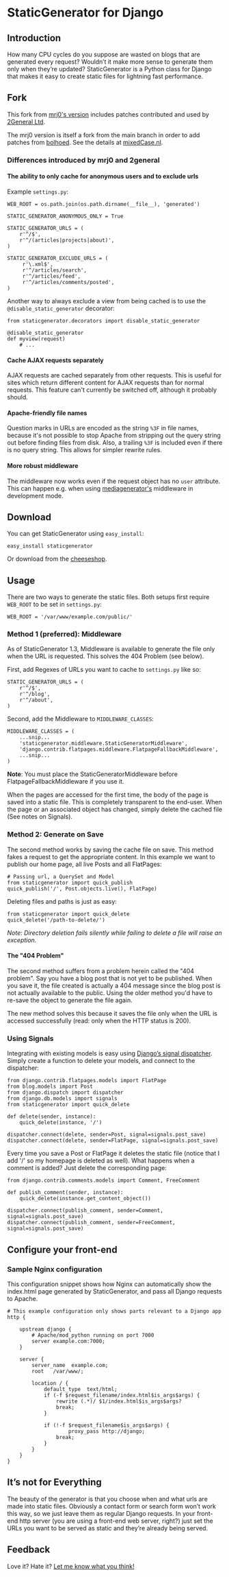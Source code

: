# StaticGenerator for Django

## Introduction

How many CPU cycles do you suppose are wasted on blogs that are generated every request? Wouldn’t it make more sense to generate them only when they’re updated? StaticGenerator is a Python class for Django that makes it easy to create static files for lightning fast performance. 

## Fork

This fork from [mrj0's version](https://github.com/mrj0/staticgenerator) includes patches contributed and used by [2General Ltd](http://www.2general.com/).

The mrj0 version is itself a fork from the main branch in order to add patches from [bolhoed](https://bitbucket.org/bolhoed/mixedcase/src/tip/project/staticgenerator/). See the details at [mixedCase.nl](http://mixedcase.nl/articles/2010/11/16/serving-5000-pages-second-django/).

### Differences introduced by mrj0 and 2general

#### The ability to only cache for anonymous users and to exclude urls

Example `settings.py`:

    WEB_ROOT = os.path.join(os.path.dirname(__file__), 'generated')
    
    STATIC_GENERATOR_ANONYMOUS_ONLY = True
    
    STATIC_GENERATOR_URLS = (
        r'^/$',
        r'^/(articles|projects|about)',
    )
    
    STATIC_GENERATOR_EXCLUDE_URLS = (
         r'\.xml$',
         r'^/articles/search',
         r'^/articles/feed',
         r'^/articles/comments/posted',
    )

Another way to always exclude a view from being cached is to use the `@disable_static_generator` decorator:

    from staticgenerator.decorators import disable_static_generator
    
    @disable_static_generator
    def myview(request)
        # ...

#### Cache AJAX requests separately

AJAX requests are cached separately from other requests. This is useful for sites which return different content for AJAX requests than for normal requests. This feature can't currently be switched off, although it probably should.

#### Apache-friendly file names

Question marks in URLs are encoded as the string `%3F` in file names, because it's not possible to stop Apache from stripping out the query string out before finding files from disk. Also, a trailing `%3F` is included even if there is no query string. This allows for simpler rewrite rules.

#### More robust middleware

The middleware now works even if the request object has no `user` attribute. This can happen e.g. when using [mediagenerator's](https://github.com/2general/django-mediagenerator/) middleware in development mode.

## Download

You can get StaticGenerator using `easy_install`:

    easy_install staticgenerator
    
Or download from the [cheeseshop](http://pypi.python.org/pypi/staticgenerator/1.3).

## Usage

There are two ways to generate the static files. Both setups first require `WEB_ROOT` to be set in `settings.py`:

    WEB_ROOT = '/var/www/example.com/public/'

### Method 1 (preferred): Middleware

As of StaticGenerator 1.3, Middleware is available to generate the file only when the URL is requested. This solves the 404 Problem (see below).

First, add Regexes of URLs you want to cache to `settings.py` like so:

    STATIC_GENERATOR_URLS = (
        r'^/$',
        r'^/blog',
        r'^/about',
    )
    
Second, add the Middleware to `MIDDLEWARE_CLASSES`:

    MIDDLEWARE_CLASSES = (
        ...snip...
        'staticgenerator.middleware.StaticGeneratorMiddleware',
        'django.contrib.flatpages.middleware.FlatpageFallbackMiddleware',
        ...snip...
    )
    
**Note**: You must place the StaticGeneratorMiddleware before FlatpageFallbackMiddleware if you use it.
    
When the pages are accessed for the first time, the body of the page is saved into a static file. This is completely transparent to the end-user. When the page or an associated object has changed, simply delete the cached file (See notes on Signals).

### Method 2: Generate on Save

The second method works by saving the cache file on save. This method fakes a request to get the appropriate content. In this example we want to publish our home page, all live Posts and all FlatPages:

    # Passing url, a QuerySet and Model
    from staticgenerator import quick_publish
    quick_publish('/', Post.objects.live(), FlatPage)

Deleting files and paths is just as easy:

    from staticgenerator import quick_delete
    quick_delete('/path-to-delete/')

*Note: Directory deletion fails silently while failing to delete a file will raise an exception.*

#### The "404 Problem"

The second method suffers from a problem herein called the "404 problem". Say you have a blog post that is not yet to be published. When you save it, the file created is actually a 404 message since the blog post is not actually available to the public. Using the older method you'd have to re-save the object to generate the file again.

The new method solves this because it saves the file only when the URL is accessed successfully (read: only when the HTTP status is 200).

### Using Signals

Integrating with existing models is easy using [Django’s signal dispatcher](http://code.djangoproject.com/wiki/Signals). Simply create a function to delete your models, and connect to the dispatcher:

    from django.contrib.flatpages.models import FlatPage
    from blog.models import Post
    from django.dispatch import dispatcher
    from django.db.models import signals
    from staticgenerator import quick_delete

    def delete(sender, instance):
        quick_delete(instance, '/')

    dispatcher.connect(delete, sender=Post, signal=signals.post_save)
    dispatcher.connect(delete, sender=FlatPage, signal=signals.post_save)

Every time you save a Post or FlatPage it deletes the static file (notice that I add '/' so my homepage is deleted as well). What happens when a comment is added? Just delete the corresponding page:

    from django.contrib.comments.models import Comment, FreeComment

    def publish_comment(sender, instance):
        quick_delete(instance.get_content_object())

    dispatcher.connect(publish_comment, sender=Comment, signal=signals.post_save)
    dispatcher.connect(publish_comment, sender=FreeComment, signal=signals.post_save)
    
## Configure your front-end

### Sample Nginx configuration

This configuration snippet shows how Nginx can automatically show the index.html page generated by StaticGenerator, and pass all Django requests to Apache.

    # This example configuration only shows parts relevant to a Django app
    http {
    
        upstream django {
            # Apache/mod_python running on port 7000
            server example.com:7000;
        }
    
        server {
            server_name  example.com;
            root   /var/www/;

            location / {
                default_type  text/html;
                if (-f $request_filename/index.html$is_args$args) {
                    rewrite (.*)/ $1/index.html$is_args$args?
                    break;
                }

                if (!-f $request_filename$is_args$args) {
                        proxy_pass http://django;
                    break;
                }
            }
        }
    }
    
## It’s not for Everything

The beauty of the generator is that you choose when and what urls are made into static files. Obviously a contact form or search form won’t work this way, so we just leave them as regular Django requests. In your front-end http server (you are using a front-end web server, right?) just set the URLs you want to be served as static and they’re already being served.

## Feedback

Love it? Hate it? [Let me know what you think!](http://superjared.com/contact/)